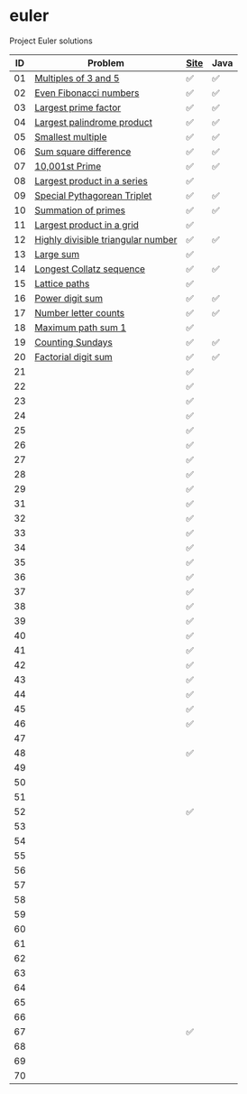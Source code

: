 # euler

Project Euler solutions




| ID | Problem | [Site](https://projecteuler.net "Problem has been completed on the Project Euler website") | Java |
|---|---|---|---|
| 01 | [Multiples of 3 and 5](https://projecteuler.net/problem=1) | :white_check_mark: | :white_check_mark: |
| 02 | [Even Fibonacci numbers](https://projecteuler.net/problem=2) | :white_check_mark: | :white_check_mark: |
| 03 | [Largest prime factor](https://projecteuler.net/problem=3) | :white_check_mark: | :white_check_mark: |
| 04 | [Largest palindrome product](https://projecteuler.net/problem=4) | :white_check_mark: | :white_check_mark: |
| 05 | [Smallest multiple](https://projecteuler.net/problem=5) | :white_check_mark: | :white_check_mark: |
| 06 | [Sum square difference](https://projecteuler.net/problem=6) | :white_check_mark: | :white_check_mark: |
| 07 | [10,001st Prime](https://projecteuler.net/problem=7) | :white_check_mark: | :white_check_mark: |
| 08 | [Largest product in a series](https://projecteuler.net/problem=8) | :white_check_mark: |  |
| 09 | [Special Pythagorean Triplet](https://projecteuler.net/problem=9) | :white_check_mark: | :white_check_mark: |
| 10 | [Summation of primes](https://projecteuler.net/problem=10) | :white_check_mark: | :white_check_mark: |
| 11 | [Largest product in a grid](https://projecteuler.net/problem=11) | :white_check_mark: |  |
| 12 | [Highly divisible triangular number](https://projecteuler.net/problem=12) | :white_check_mark: | :white_check_mark: |
| 13 | [Large sum](https://projecteuler.net/problem=13) | :white_check_mark: |  |
| 14 | [Longest Collatz sequence](https://projecteuler.net/problem=14) | :white_check_mark: | :white_check_mark: |
| 15 | [Lattice paths](https://projecteuler.net/problem=15) | :white_check_mark: |  |
| 16 | [Power digit sum](https://projecteuler.net/problem=16) | :white_check_mark: | :white_check_mark: |
| 17 | [Number letter counts](https://projecteuler.net/problem=17) | :white_check_mark: | :white_check_mark: |
| 18 | [Maximum path sum 1](https://projecteuler.net/problem=18) | :white_check_mark: |  |
| 19 | [Counting Sundays](https://projecteuler.net/problem=19) | :white_check_mark: | :white_check_mark: |
| 20 | [Factorial digit sum](https://projecteuler.net/problem=20) | :white_check_mark: | :white_check_mark: |
| 21 | [](https://projecteuler.net/problem=21) | :white_check_mark: |  |
| 22 | [](https://projecteuler.net/problem=22) | :white_check_mark: |  |
| 23 | [](https://projecteuler.net/problem=23) | :white_check_mark: |  |
| 24 | [](https://projecteuler.net/problem=24) | :white_check_mark: |  |
| 25 | [](https://projecteuler.net/problem=25) | :white_check_mark: |  |
| 26 | [](https://projecteuler.net/problem=26) | :white_check_mark: |  |
| 27 | [](https://projecteuler.net/problem=27) | :white_check_mark: |  |
| 28 | [](https://projecteuler.net/problem=28) | :white_check_mark: |  |
| 29 | [](https://projecteuler.net/problem=29) | :white_check_mark: |  |
| 31 | [](https://projecteuler.net/problem=31) | :white_check_mark: |  |
| 32 | [](https://projecteuler.net/problem=32) | :white_check_mark: |  |
| 33 | [](https://projecteuler.net/problem=33) | :white_check_mark: |  |
| 34 | [](https://projecteuler.net/problem=34) | :white_check_mark: |  |
| 35 | [](https://projecteuler.net/problem=35) | :white_check_mark: |  |
| 36 | [](https://projecteuler.net/problem=36) | :white_check_mark: |  |
| 37 | [](https://projecteuler.net/problem=37) | :white_check_mark: |  |
| 38 | [](https://projecteuler.net/problem=38) | :white_check_mark: |  |
| 39 | [](https://projecteuler.net/problem=39) | :white_check_mark: |  |
| 40 | [](https://projecteuler.net/problem=40) | :white_check_mark: |  |
| 41 | [](https://projecteuler.net/problem=41) | :white_check_mark: |  |
| 42 | [](https://projecteuler.net/problem=42) | :white_check_mark: |  |
| 43 | [](https://projecteuler.net/problem=43) | :white_check_mark: |  |
| 44 | [](https://projecteuler.net/problem=44) | :white_check_mark: |  |
| 45 | [](https://projecteuler.net/problem=45) | :white_check_mark: |  |
| 46 | [](https://projecteuler.net/problem=46) | :white_check_mark: |  |
| 47 | [](https://projecteuler.net/problem=47) |  |  |
| 48 | [](https://projecteuler.net/problem=48) | :white_check_mark: |  |
| 49 |  |  |  |
| 50 |  |  |  |
| 51 |  |  |  |
| 52 | [](https://projecteuler.net/problem=52) | :white_check_mark: |  |
| 53 |  |  |  |
| 54 |  |  |  |
| 55 |  |  |  |
| 56 |  |  |  |
| 57 |  |  |  |
| 58 |  |  |  |
| 59 |  |  |  |
| 60 |  |  |  |
| 61 |  |  |  |
| 62 |  |  |  |
| 63 |  |  |  |
| 64 |  |  |  |
| 65 |  |  |  |
| 66 |  |  |  |
| 67 | [](https://projecteuler.net/problem=67) | :white_check_mark: |  |
| 68 |  |  |  |
| 69 |  |  |  |
| 70 |  |  |  |
